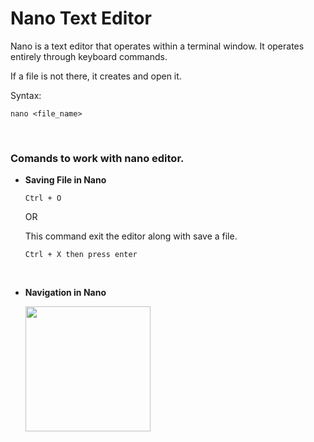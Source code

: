 # Nano Text Editor

Nano is a text editor that operates within a terminal window. It operates entirely through keyboard commands.

If a file is not there, it creates and open it.

Syntax:
```
nano <file_name>
```
<br>

### Comands to work with nano editor.

- **Saving File in Nano**
  ```
  Ctrl + O
  ```
  OR

  This command exit the editor along with save a file.
  ```
  Ctrl + X then press enter
  ```
  <br>
  
- **Navigation in Nano**

  <img src="https://github.com/user-attachments/assets/5bcf7b65-6cbe-4fe6-bd4a-b6fd10600c80" Wight="500" Height="200">

  
